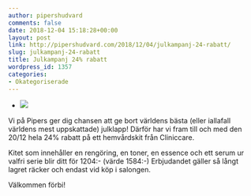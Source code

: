 ```yaml
---
author: pipershudvard
comments: false
date: 2018-12-04 15:18:28+00:00
layout: post
link: http://pipershudvard.com/2018/12/04/julkampanj-24-rabatt/
slug: julkampanj-24-rabatt
title: Julkampanj 24% rabatt
wordpress_id: 1357
categories:
- Okategoriserade
---
```





  * ![](https://pipershudvard.files.wordpress.com/2018/12/3e8c200d-8f45-4497-bdb9-6d32e7444e9e.jpeg)






Vi på Pipers ger dig chansen att ge bort världens bästa (eller iallafall världens mest uppskattade) julklapp! Därför har vi fram till och med den 20/12 hela 24% rabatt på ett hemvårdskit från Cliniccare.







Kitet som innehåller en rengöring, en toner, en essence och ett serum ur valfri serie blir ditt för 1204:- (värde 1584:-) Erbjudandet gäller så långt lagret räcker och endast vid köp i salongen.







Välkommen förbi!



